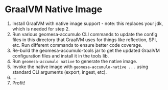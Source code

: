 # GraalVM Native Image

1. Install GraalVM with native image support - note: this replaces your jdk, which is needed for step 2.
2. Run various geomesa-accumulo CLI commands to update the config files in this directory that GraalVM uses for things
   like reflection, SPI, etc. Run different commands to ensure better code coverage.
3. Re-build the geomesa-accumulo-tools jar to get the updated GraalVM configuration files and install it in the tools lib.
4. Run `geomesa-accumulo native` to generate the native image.
5. Invoke the native image with `geomesa-accumulo-native ...` using standard CLI arguments (export, ingest, etc).
6. ...
7. Profit!

